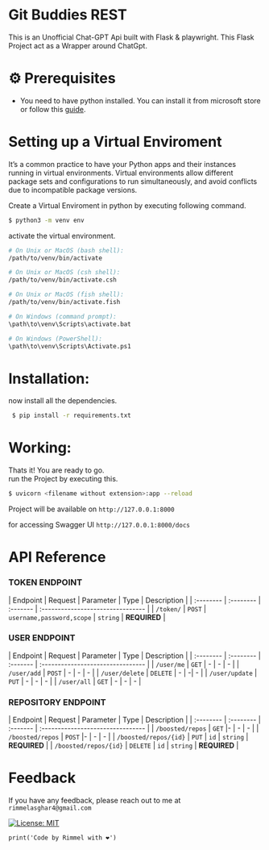 <link href="https://cdn.jsdelivr.net/npm/bootstrap@5.0.2/dist/css/bootstrap.min.css" rel="stylesheet" integrity="sha384-EVSTQN3/azprG1Anm3QDgpJLIm9Nao0Yz1ztcQTwFspd3yD65VohhpuuCOmLASjC" crossorigin="anonymous">

# Git Buddies REST
This is an Unofficial Chat-GPT Api built with Flask & playwright.
This Flask Project act as a Wrapper around ChatGpt.
# ⚙️ Prerequisites

- You need to have python installed. You can install it from microsoft store or follow this [guide](https://www.geeksforgeeks.org/how-to-install-python-on-windows/).

# Setting up a Virtual Enviroment

It’s a common practice to have your Python apps and their instances running in virtual environments. Virtual environments allow different package sets and configurations to run simultaneously, and avoid conflicts due to incompatible package versions. 

Create a Virtual Enviroment in python by executing following command.
```bash
$ python3 -m venv env
```
activate the virtual environment.
```bash
# On Unix or MacOS (bash shell): 
/path/to/venv/bin/activate

# On Unix or MacOS (csh shell):
/path/to/venv/bin/activate.csh

# On Unix or MacOS (fish shell):
/path/to/venv/bin/activate.fish

# On Windows (command prompt):
\path\to\venv\Scripts\activate.bat

# On Windows (PowerShell):
\path\to\venv\Scripts\Activate.ps1
```

# Installation:
now install all the dependencies.
```bash
 $ pip install -r requirements.txt
```

# Working:
Thats it! You are ready to go. </br>
run the Project by executing this.
```bash
$ uvicorn <filename without extension>:app --reload
```

Project will be available on
``http://127.0.0.1:8000``

for accessing Swagger UI
``http://127.0.0.1:8000/docs``

# API Reference


### TOKEN ENDPOINT

| Endpoint | Request | Parameter | Type     | Description                       |
| :-------- | :-------- | :------- | :-------------------------------- |
| `/token/`     | `POST`     |   `username,password,scope`  | `string` | **REQUIRED**  |


### USER ENDPOINT

| Endpoint | Request | Parameter | Type     | Description                       |
| :-------- | :-------- | :------- | :-------------------------------- |
| `/user/me`     | `GET`     |  -     | - | -  |
| `/user/add`     | `POST`     |  -     | - | -  |
| `/user/delete`     | `DELETE`     |  -   | -| -  |
| `/user/update`     | `PUT`     | -     | - | -  |
| `/user/all`     | `GET`     | -    | - | -  |

### REPOSITORY ENDPOINT

| Endpoint | Request | Parameter | Type     | Description                       |
| :-------- | :-------- | :------- | :-------------------------------- |
| `/boosted/repos`     | `GET`     |-     | - | -  |
| `/boosted/repos`     | `POST`     |-     | - | -  |
| `/boosted/repos/{id}`     | `PUT`     | `id`   | `string` | **REQUIRED**  |
| `/boosted/repos/{id}`     | `DELETE`     | `id`   | `string` | **REQUIRED**  |


# Feedback
If you have any feedback, please reach out to me at  `rimmelasghar4@gmail.com` 


[![License: MIT](https://img.shields.io/badge/License-MIT-purple.svg)](https://opensource.org/licenses/MIT)

```
print('Code by Rimmel with ❤')
```

